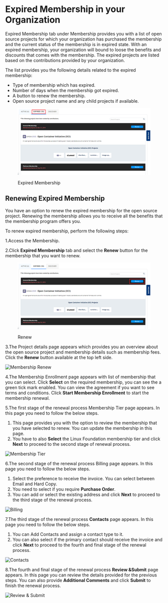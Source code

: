 # Expired Membership in your Organization

Expired Membership tab under Membership provides you with a list of open source projects for which your organization has purchased the membership and the current status of the membership is in expired state. With an expired membership, your organization will bound to loose the benefits and discounts that comes with the membership. The expired projects are listed based on the contributions provided by your organization.

The list provides you the following details related to the expired membership:

* Type of membership which has expired.
* Number of days when the membership got expired.
* A button to renew the membership.
* Open source project name and any child projects if available.

<figure><img src="../../.gitbook/assets/Expired.png" alt=""><figcaption><p>Expired Membership </p></figcaption></figure>

## Renewing Expired Membership

You have an option to renew the expired membership for the open source project. Renewing the membership allows you to receive all the benefits that the membership program offers you.

To renew expired membership, perform the following steps:

1.Access the Membership.

2.Click **Expired Membership** tab and select the **Renew** button for the membership that you want to renew.

<figure><img src="../../.gitbook/assets/Expired Renew.png" alt=""><figcaption><p>Renew</p></figcaption></figure>

3.The Project details page appears which provides you an overview about the open source project and membership details such as membership fees. Click the **Renew** button available at the top left side.

![Membership Renew](https://files.gitbook.com/v0/b/gitbook-28427.appspot.com/o/assets%2F-MgAESFs0H7zYsmTgcOZ%2F-MgtJNDs\_rmRDPQQfpTt%2F-MgtuQbWD6H7P7avte9V%2FRenew\_Details.png?alt=media\&token=33067ba0-9e57-423a-91fa-3452bce2ec61)

4.The Membership Enrollment page appears with list of membership that you can select. Click **Select** on the required membership, you can see the a green tick mark enabled. You can view the agreement if you want to see terms and conditions. Click **Start Membership Enrollment** to start the membership renewal.

5.The first stage of the renewal process Membership Tier page appears. In this page you need to follow the below steps.

1. This page provides you with the option to review the membership that you have selected to renew. You can update the membership in this page.
2. You have to also **Select** the Linux Foundation membership tier and click **Next** to proceed to the second stage of renewal process.

![Membership Tier](https://files.gitbook.com/v0/b/gitbook-28427.appspot.com/o/assets%2F-MgAESFs0H7zYsmTgcOZ%2F-MgtJNDs\_rmRDPQQfpTt%2F-MgtyNMI\_\_UVvnWWrIx1%2F1stage.gif?alt=media\&token=0299c05f-a27f-4c00-8528-9d51c7cf7f23)

6.The second stage of the renewal process Billing page appears. In this page you need to follow the below steps.

1. Select the preference to receive the invoice. You can select between Email and Hard Copy.
2. You need to select if you require **Purchase Order**.
3. You can add or select the existing address and click **Next** to proceed to the third stage of the renewal process.

![Billing](https://files.gitbook.com/v0/b/gitbook-28427.appspot.com/o/assets%2F-MgAESFs0H7zYsmTgcOZ%2F-MgtJNDs\_rmRDPQQfpTt%2F-Mgtzb-PpzmUUAn8Gz29%2F2ndstage.gif?alt=media\&token=4054d91d-8d8f-4a6e-8e23-caa45cc80ba3)

7.The third stage of the renewal process **Contacts** page appears. In this page you need to follow the below steps.

1. You can Add Contacts and assign a contact type to it.
2. You can also select if the primary contact should receive the invoice and click **Next** to proceed to the fourth and final stage of the renewal process.

![Contacts](https://files.gitbook.com/v0/b/gitbook-28427.appspot.com/o/assets%2F-MgAESFs0H7zYsmTgcOZ%2F-Mgu-bXAf0XoA2AxCgFV%2F-MguQg8BSSDn1SoW0EOv%2F3rd%20Stage.gif?alt=media\&token=2d6cc745-6a18-4818-a208-cbf301be8e8a)

8.The fourth and final stage of the renewal process **Review \&Submit** page appears. In this page you can review the details provided for the previous steps. You can also provide **Additional Comments** and click **Submit** to finish the renewal process.

![Review & Submit](https://files.gitbook.com/v0/b/gitbook-28427.appspot.com/o/assets%2F-MgAESFs0H7zYsmTgcOZ%2F-Mgu-bXAf0XoA2AxCgFV%2F-MguSLostoasVimgqX6U%2F4th%20stage.gif?alt=media\&token=276b353f-abe5-46e9-b343-69b6743ef949)
